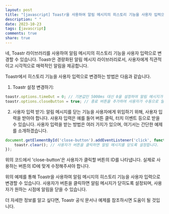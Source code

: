 ```yaml
---
layout: post
title: "[javascript] Toastr을 사용하여 알림 메시지의 히스토리 기능을 사용자 입력으로 변경할 수 있나요?"
description: " "
date: 2023-10-23
tags: [javascript]
comments: true
share: true
---
```


네, Toastr 라이브러리를 사용하여 알림 메시지의 히스토리 기능을 사용자 입력으로 변경할 수 있습니다. Toastr은 경량화된 알림 메시지 라이브러리로서, 사용자에게 직관적이고 시각적으로 매력적인 알림을 제공합니다.

Toastr에서 히스토리 기능을 사용자 입력으로 변경하는 방법은 다음과 같습니다.

1. Toastr 설정 변경하기:
```javascript
toastr.options.timeOut = 0; // 기본값인 5000ms 대신 0을 설정하여 알림 메시지가 자동으로 닫히지 않도록 설정합니다.
toastr.options.closeButton = true; // 종료 버튼을 추가하여 사용자가 수동으로 알림을 닫을 수 있도록 설정합니다.
```

2. 사용자 입력 받기:
알림 메시지를 닫는 기능을 사용자에게 위임하기 위해, 사용자 입력을 받아야 합니다. 사용자 입력은 예를 들어 버튼 클릭, 터치 이벤트 등으로 받을 수 있습니다. 사용자 입력을 받는 방법은 여러 가지가 있으며, 여기서는 간단한 예제를 소개하겠습니다.

```javascript
document.getElementById('close-button').addEventListener('click', function() {
    toastr.clear(); // 사용자가 버튼을 클릭하면 알림 메시지를 닫도록 설정합니다.
});
```
위의 코드에서 'close-button'은 사용자가 클릭할 버튼의 ID를 나타냅니다. 실제로 사용하는 버튼의 ID에 맞게 수정해주셔야 합니다.

위의 예제를 통해 Toastr을 사용하여 알림 메시지의 히스토리 기능을 사용자 입력으로 변경할 수 있습니다. 사용자가 버튼을 클릭하면 알림 메시지가 닫히도록 설정되며, 사용자가 원하는 시점에 알림을 닫을 수 있습니다.

더 자세한 정보를 알고 싶다면, Toastr 공식 문서나 예제를 참조하시면 도움이 될 것입니다.